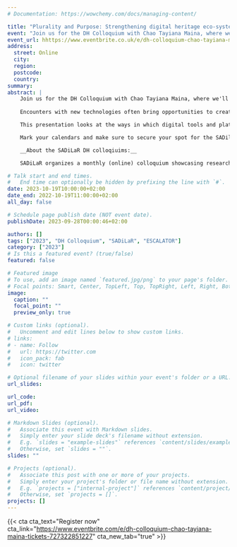 ```yaml
---
# Documentation: https://wowchemy.com/docs/managing-content/

title: "Plurality and Purpose: Strengthening digital heritage eco-systems in Africa's museum sector"
event: "Join us for the DH Colloquium with Chao Tayiana Maina, where we'll dive into exciting discussions on new technologie."
event_url: hhttps://www.eventbrite.co.uk/e/dh-colloquium-chao-tayiana-maina-tickets-727322851227
address:
  street: Online
  city:
  region:
  postcode:
  country:
summary: 
abstract: |
    Join us for the DH Colloquium with Chao Tayiana Maina, where we'll dive into exciting discussions on new technologies—don't miss it!    
    
    Encounters with new technologies often bring opportunities to create new narratives, but they also bear the potential to entrench existing ones that have prioritized certain perspectives in place of others. 

    This presentation looks at the ways in which digital tools and platforms are currently being used within the museum sector across different African countries. What challenges do these platforms present and how do they allow practitioners to subvert entrenched ideologies? Most importantly, it looks at the implementation of these technologies and questions what is needed to successfully scale, implement and support a growing ecosystem of digital cultural practitioners in the region.

    Mark your calendars and make sure to secure your spot for the SADilaR DH Colloquium. Stay tuned for further updates and details on how to join this exciting online event.

    __About the SADiLaR DH colloqiuims:__

    SADiLaR organizes a monthly (online) colloquium showcasing research related to digital humanities. Each month a speaker will present their work in the area of digital humanities.

# Talk start and end times.
#   End time can optionally be hidden by prefixing the line with `#`.
date: 2023-10-19T10:00:00+02:00
date_end: 2022-10-19T11:00:00+02:00
all_day: false

# Schedule page publish date (NOT event date).
publishDate: 2023-09-28T00:00:46+02:00

authors: []
tags: ["2023", "DH Colloquium", "SADiLaR", "ESCALATOR"]
category: ["2023"]
# Is this a featured event? (true/false)
featured: false

# Featured image
# To use, add an image named `featured.jpg/png` to your page's folder. 
# Focal points: Smart, Center, TopLeft, Top, TopRight, Left, Right, BottomLeft, Bottom, BottomRight.
image:
  caption: ""
  focal_point: ""
  preview_only: true

# Custom links (optional).
#   Uncomment and edit lines below to show custom links.
# links:
# - name: Follow
#   url: https://twitter.com
#   icon_pack: fab
#   icon: twitter

# Optional filename of your slides within your event's folder or a URL.
url_slides:

url_code:
url_pdf:
url_video:

# Markdown Slides (optional).
#   Associate this event with Markdown slides.
#   Simply enter your slide deck's filename without extension.
#   E.g. `slides = "example-slides"` references `content/slides/example-slides.md`.
#   Otherwise, set `slides = ""`.
slides: ""

# Projects (optional).
#   Associate this post with one or more of your projects.
#   Simply enter your project's folder or file name without extension.
#   E.g. `projects = ["internal-project"]` references `content/project/deep-learning/index.md`.
#   Otherwise, set `projects = []`.
projects: []
---
```


{{< cta cta_text="Register now" cta_link="https://www.eventbrite.com/e/dh-colloquium-chao-tayiana-maina-tickets-727322851227" cta_new_tab="true" >}}


